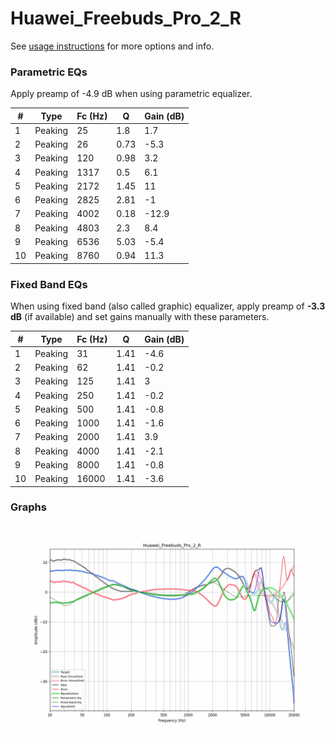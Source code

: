 # Huawei_Freebuds_Pro_2_R
See [usage instructions](https://github.com/jaakkopasanen/AutoEq#usage) for more options and info.

### Parametric EQs
Apply preamp of -4.9 dB when using parametric equalizer.

|   # | Type    |   Fc (Hz) |    Q |   Gain (dB) |
|-----|---------|-----------|------|-------------|
|   1 | Peaking |        25 | 1.8  |         1.7 |
|   2 | Peaking |        26 | 0.73 |        -5.3 |
|   3 | Peaking |       120 | 0.98 |         3.2 |
|   4 | Peaking |      1317 | 0.5  |         6.1 |
|   5 | Peaking |      2172 | 1.45 |        11   |
|   6 | Peaking |      2825 | 2.81 |        -1   |
|   7 | Peaking |      4002 | 0.18 |       -12.9 |
|   8 | Peaking |      4803 | 2.3  |         8.4 |
|   9 | Peaking |      6536 | 5.03 |        -5.4 |
|  10 | Peaking |      8760 | 0.94 |        11.3 |

### Fixed Band EQs
When using fixed band (also called graphic) equalizer, apply preamp of **-3.3 dB** (if available) and set gains manually with these parameters.

|   # | Type    |   Fc (Hz) |    Q |   Gain (dB) |
|-----|---------|-----------|------|-------------|
|   1 | Peaking |        31 | 1.41 |        -4.6 |
|   2 | Peaking |        62 | 1.41 |        -0.2 |
|   3 | Peaking |       125 | 1.41 |         3   |
|   4 | Peaking |       250 | 1.41 |        -0.2 |
|   5 | Peaking |       500 | 1.41 |        -0.8 |
|   6 | Peaking |      1000 | 1.41 |        -1.6 |
|   7 | Peaking |      2000 | 1.41 |         3.9 |
|   8 | Peaking |      4000 | 1.41 |        -2.1 |
|   9 | Peaking |      8000 | 1.41 |        -0.8 |
|  10 | Peaking |     16000 | 1.41 |        -3.6 |

### Graphs
![](./Huawei_Freebuds_Pro_2_R.png)
